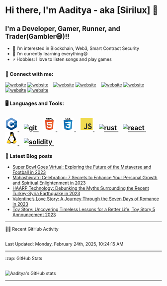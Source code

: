 # Hi there, I'm Aaditya - aka [Sirilux] 👋


## I'm a Developer, Gamer, Runner, and Trader(Gambler😅)!!

- 👀 I’m interested in Blockchain, Web3, Smart Contract Security
- 🌱 I’m currently learning everything😄
- ⚡ Hobbies: I love to listen songs and play games

### 💬 Connect with me:

[![website](./img/medium-light.svg)](https://sirilux.in#gh-light-mode-only)
[![website](./img/medium-dark.svg)](https://sirilux.in#gh-dark-mode-only)
&nbsp;&nbsp;
[![website](./img/twitter-light.svg)](https://twitter.com/AadityaChandan1#gh-light-mode-only)
[![website](./img/twitter-dark.svg)](https://twitter.com/AadityaChandan1#gh-dark-mode-only)
&nbsp;&nbsp;
[![website](./img/linkedin-light.svg)](https://linkedin.com/in/sirilux#gh-light-mode-only)
[![website](./img/linkedin-dark.svg)](https://linkedin.com/in/sirilux#gh-dark-mode-only)
&nbsp;&nbsp;
[![website](./img/instagram-light.svg)](https://www.instagram.com/_i_am_not_aditya#gh-light-mode-only)
[![website](./img/instagram-dark.svg)](https://www.instagram.com/_i_am_not_aditya#gh-dark-mode-only)



<h3 align="left"> 🖥️ Languages and Tools:</h3>
 
<a href="https://www.w3schools.com/cpp/" target="_blank" rel="noreferrer"> <img src="https://raw.githubusercontent.com/devicons/devicon/master/icons/cplusplus/cplusplus-original.svg" alt="cplusplus" width="40" height="40"/> </a>
&nbsp;&nbsp;
<a href="https://git-scm.com/" target="_blank" rel="noreferrer"> <img src="https://www.vectorlogo.zone/logos/git-scm/git-scm-icon.svg" alt="git" width="40" height="40"/> </a>
&nbsp;&nbsp;
<a href="https://www.w3.org/html/" target="_blank" rel="noreferrer"> <img src="https://raw.githubusercontent.com/devicons/devicon/master/icons/html5/html5-original-wordmark.svg" alt="html5" width="40" height="40"/> </a>
&nbsp;&nbsp;
<a href="https://www.w3schools.com/css/" target="_blank" rel="noreferrer"> <img src="https://raw.githubusercontent.com/devicons/devicon/master/icons/css3/css3-original-wordmark.svg" alt="css3" width="40" height="40"/> </a> 
&nbsp;&nbsp;
<a href="https://developer.mozilla.org/en-US/docs/Web/JavaScript" target="_blank" rel="noreferrer"> <img src="https://raw.githubusercontent.com/devicons/devicon/master/icons/javascript/javascript-original.svg" alt="javascript" width="40" height="40"/> </a> 
&nbsp;&nbsp;
<a href="https://www.rust-lang.org/" target="_blank" rel="noreferrer"> <img src="https://cdn.jsdelivr.net/gh/devicons/devicon/icons/rust/rust-plain.svg" alt="rust" width="40" height="40"/> </a> 
&nbsp;&nbsp;
<a href="https://react.dev/" target="_blank" rel="noreferrer"> <img src="https://cdn.jsdelivr.net/gh/devicons/devicon/icons/react/react-original.svg" alt="react" width="40" height="40"/> </a> 
&nbsp;&nbsp; 
<a href="https://www.linux.org/" target="_blank" rel="noreferrer"> <img src="https://raw.githubusercontent.com/devicons/devicon/master/icons/linux/linux-original.svg" alt="linux" width="40" height="40"/> </a> 
&nbsp;&nbsp;
<a href="https://soliditylang.org/" target="_blank" rel="noreferrer"> <img src="https://cdn.jsdelivr.net/gh/devicons/devicon/icons/solidity/solidity-original.svg" alt="solidity" width="40" height="40"/> </a> 
&nbsp;&nbsp; 
<br>
---
    
  
### 📕 Latest Blog posts
<!-- BLOG-POST-LIST:START -->
- [Super Bowl Goes Virtual: Exploring the Future of the Metaverse and Football in 2023](https://sirilux.in/superbowl-metaverse-future-sports-entertainment-collide/)
- [Mahashivratri Celebration: 7 Secrets to Enhance Your Personal Growth and Spiritual Enlightenment in 2023](https://sirilux.in/mahashivratri-significance-personal-growth/)
- [HAARP Technology: Debunking the Myths Surrounding the Recent Turkey-Syria Earthquake in 2023](https://sirilux.in/haarp-technology-and-the-turkey-syria-earthquake-myths-and-facts/)
- [Valentine’s Love Story: A Journey Through the Seven Days of Romance in 2023](https://sirilux.in/valentines-love-story-7-days-of-romance/)
- [Toy Story: Uncovering Timeless Lessons for a Better Life, Toy Story 5 Announcement 2023](https://sirilux.in/toy-story-5-announcement-2023-release/)
<!-- BLOG-POST-LIST:END -->


--- 
  
  
<summary>🤹‍♂️ Recent GitHub Activity</summary>

<br>
  
<!--RECENT_ACTIVITY:start-->
<!--RECENT_ACTIVITY:end-->

<!--RECENT_ACTIVITY:last_update-->
Last Updated: Monday, February 24th, 2025, 10:24:15 AM
<!--RECENT_ACTIVITY:last_update_end-->

  
---

  
<summary>:zap: GitHub Stats</summary>
  
<br>
  
![Aaditya's GitHub stats](https://github-readme-stats.vercel.app/api?username=sirilux191&theme=radical&show_icons=true)
  
  
---   
  
<!And its done>
